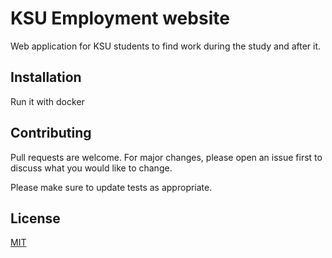 # KSU Employment website

Web application for KSU students to find work during the study and after it.

## Installation

Run it with docker

## Contributing
Pull requests are welcome. For major changes, please open an issue first to discuss what you would like to change.

Please make sure to update tests as appropriate.

## License
[MIT](https://choosealicense.com/licenses/mit/)
